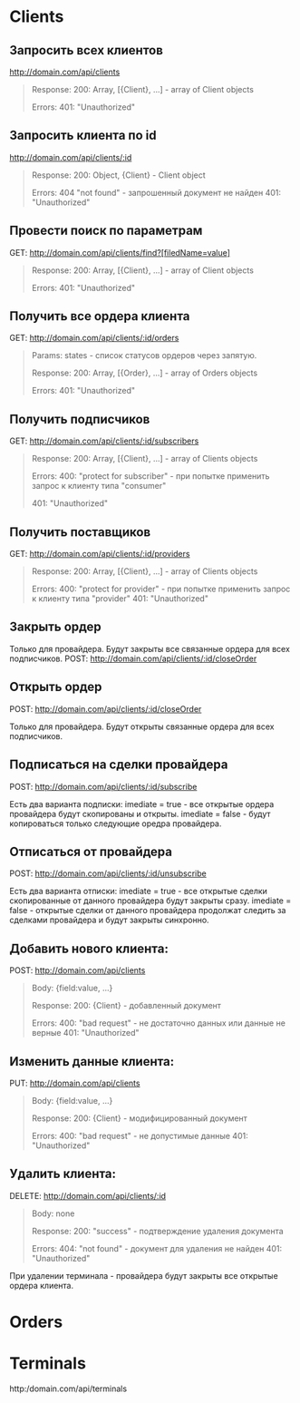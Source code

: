 Clients
=======

Запросить всех клиентов
-----------------------

http://domain.com/api/clients
> Response:
> 200: Array, [{Client}, ...] - array of Client objects
> 
> Errors:
> 401: "Unauthorized"


Запросить клиента по id
-----------------------

http://domain.com/api/clients/:id
> Response:
> 200: Object, {Client} - Client object
> 
> Errors:
> 404 "not found" - запрошенный документ не найден
> 401: "Unauthorized"


Провести поиск по параметрам
-----------------------------

GET: http://domain.com/api/clients/find?[filedName=value]
> Response:
> 200: Array, [{Client}, ...] - array of Client objects
> 
> Errors:
> 401: "Unauthorized"
 


Получить все ордера клиента
---------------------------

GET: http://domain.com/api/clients/:id/orders

> Params:
> states - список статусов ордеров через запятую.
> 
> Response:
> 200: Array, [{Order}, ...] - array of Orders objects
> 
> Errors:
> 401: "Unauthorized"



Получить подписчиков
---------------------

GET: http://domain.com/api/clients/:id/subscribers
> Response:
> 200: Array, [{Client}, ...] - array of Clients objects
> 
> Errors:
> 400: "protect for subscriber" - при попытке применить запрос к клиенту типа "consumer"
> 
> 401: "Unauthorized"


Получить поставщиков
--------------------

GET: http://domain.com/api/clients/:id/providers
> Response:
> 200: Array, [{Client}, ...] - array of Clients objects
> 
> Errors:
> 400: "protect for provider" - при попытке применить запрос к клиенту типа "provider"
> 401: "Unauthorized"


Закрыть ордер
-------------
Только для провайдера.
Будут закрыты все связанные ордера для всех подписчиков.
POST: http://domain.com/api/clients/:id/closeOrder

Открыть ордер
--------------
POST: http://domain.com/api/clients/:id/closeOrder

Только для провайдера.
Будут открыты связанные ордера для всех подписчиков.




Подписаться на сделки провайдера
--------------------------------
POST: http://domain.com/api/clients/:id/subscribe

Есть два варианта подписки: 
imediate = true - все открытые ордера провайдера будут скопированы и открыты.
imediate = false - будут копироваться только следующие оредра провайдера.



Отписаться от провайдера
------------------------
POST: http://domain.com/api/clients/:id/unsubscribe

Есть два варианта отписки:
imediate = true - все открытые сделки скопированные от данного провайдера будут закрыты сразу.
imediate = false - открытые сделки от данного провайдера продолжат следить за сделками провайдера и будут закрыты синхронно.


Добавить нового клиента:
------------------------
POST: http://domain.com/api/clients

> Body: 
> {field:value, ...}
> 
> Response:
> 200: {Client} - добавленный документ
> 
> Errors:
> 400: "bad request" - не достаточно данных или данные не верные
> 401: "Unauthorized"



Изменить данные клиента:
------------------------

PUT: http://domain.com/api/clients

> Body:
> {field:value, ...}
> 
> Response:
> 200: {Client} - модифицированный документ
> 
> Errors:
> 400: "bad request" - не допустимые данные
> 401: "Unauthorized"



Удалить клиента:
----------------
DELETE: http://domain.com/api/clients/:id
> Body:
> none
> 
> Response:
> 200: "success" - подтверждение удаления документа
> 
> Errors:
> 404: "not found" - документ для удаления не найден
> 401: "Unauthorized"

При удалении терминала - провайдера будут закрыты все открытые ордера клиента.


Orders
======



Terminals
=========

http:/domain.com/api/terminals